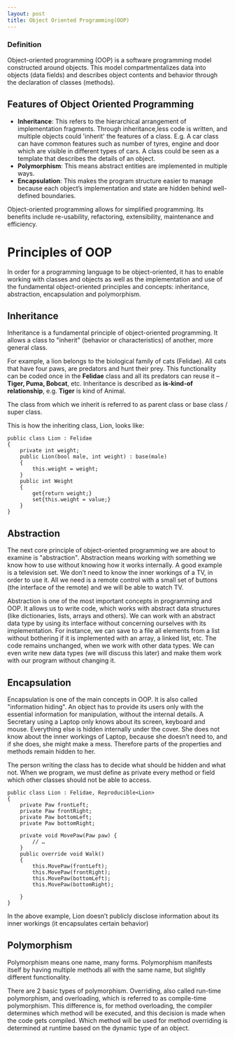 ```yaml
---
layout: post
title: Object Oriented Programming(OOP)
---
```


<h3>Definition</h3>

<p>Object-oriented programming (OOP) is a software programming model constructed around objects. This model compartmentalizes data into objects (data fields) and describes object contents and behavior through the declaration of classes (methods).</p>

<p><h2>Features of Object Oriented Programming</h2>
		<ul>
			<li><strong>Inheritance</strong>: This refers to the hierarchical arrangement of implementation fragments. Through inheritance,less code is written, and multiple objects could 'inherit' the features of a class. E.g. A car class can have common features such as number of tyres, engine and door which are visible in different types of cars. A class could be seen as a template that describes the details of an object. </li>
			<li><strong>Polymorphism</strong>: This means abstract entities are implemented in multiple ways.</li>
			<li><strong>Encapsulation</strong>: This makes the program structure easier to manage because each object’s implementation and state are hidden behind well-defined boundaries. </li>
		</ul>
	</p>
<p>Object-oriented programming allows for simplified programming. Its benefits include re-usability, refactoring, extensibility, maintenance and efficiency.</p>

<h1>Principles of OOP</h1>
<p>In order for a programming language to be object-oriented, it has to enable working with classes and objects as well as the implementation and use of the fundamental object-oriented principles and concepts: inheritance, abstraction, encapsulation and polymorphism.</p>
<h2>Inheritance</h2>
<p>Inheritance is a fundamental principle of object-oriented programming. It allows a class to "inherit" (behavior or characteristics) of another, more general class. </p>
<p>For example, a lion belongs to the biological family of cats (Felidae). All cats that have four paws, are predators and hunt their prey. This functionality can be coded once in the <strong>Felidae</strong> class and all its predators can reuse it – <strong>Tiger, Puma, Bobcat</strong>, etc. Inheritance is described as <strong>is-kind-of relationship</strong>, e.g. <strong>Tiger</strong> is kind of Animal.</p>
<p>The class from which we inherit is referred to as parent class or base class / super class.</p>
<p>This is how the inheriting class, Lion, looks like:</p>

~~~.NET
public class Lion : Felidae
{
	private int weight;
	public Lion(bool male, int weight) : base(male)
	{
		this.weight = weight;
	}
	public int Weight
	{
		get{return weight;}
		set{this.weight = value;}
	}
}
~~~
<h2>Abstraction</h2>
<p>The next core principle of object-oriented programming we are about to examine is "abstraction". Abstraction means working with something we know how to use without knowing how it works internally. A good example is a television set. We don’t need to know the inner workings of a TV, in order to use it. All we need is a remote control with a small set of buttons (the interface of the remote) and we will be able to watch TV.</p>
<p>Abstraction is one of the most important concepts in programming and OOP. It allows us to write code, which works with abstract data structures (like dictionaries, lists, arrays and others). We can work with an abstract data type by using its interface without concerning ourselves with its implementation. For instance, we can save to a file all elements from a list without bothering if it is implemented with an array, a linked list, etc. The code remains unchanged, when we work with other data types. We can even write new data types (we will discuss this later) and make them work with our program without changing it.</p>
<h2>Encapsulation</h2>
<p>Encapsulation is one of the main concepts in OOP. It is also called "information hiding". An object has to provide its users only with the essential information for manipulation, without the internal details. A Secretary using a Laptop only knows about its screen, keyboard and mouse. Everything else is hidden internally under the cover. She does not know about the inner workings of Laptop, because she doesn’t need to, and if she does, she might make a mess. Therefore parts of the properties and methods remain hidden to her.</p>
<p>
The person writing the class has to decide what should be hidden and what not. When we program, we must define as private every method or field which other classes should not be able to access.</p>
<An example of Encapsulation would be:</p>

~~~.NET
public class Lion : Felidae, Reproducible<Lion>
{
    private Paw frontLeft;
    private Paw frontRight;
    private Paw bottomLeft;
    private Paw bottomRight;

    private void MovePaw(Paw paw) {
        // …
    }
    public override void Walk()
    {
        this.MovePaw(frontLeft);
        this.MovePaw(frontRight);
        this.MovePaw(bottomLeft);
        this.MovePaw(bottomRight);

    }
}
~~~
<p>In the above example, Lion doesn’t publicly disclose information about its inner workings (it encapsulates certain behavior)</p>
<h2>Polymorphism</h2>
<p>Polymorphism means one name, many forms.  Polymorphism
manifests itself by having multiple methods all with the same name, but slightly different functionality.</p
<p>There are 2 basic types of polymorphism. Overriding, also called run-time polymorphism, and overloading, which is referred to as compile-time polymorphism.  This difference is, for method overloading, the compiler determines which method will be executed, and this decision is made when the code gets compiled.
Which method will be used for method overriding is determined at runtime based on the dynamic type of an object.</p>
